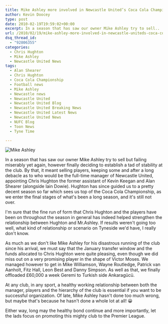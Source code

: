 ```yaml
---
title: Mike Ashley more involved in Newcastle United’s Coca Cola Championship season
author: Kevin Doocey
type: post
date: 2010-02-19T19:59:02+00:00
excerpt: In a season that has saw our owner Mike Ashley try to sell..
url: /2010/02/19/mike-ashley-more-involved-in-newcastle-uniteds-coca-cola-championship-season/
dsq_thread_id:
  - "92806355"
categories:
  - Chris Hughton
  - Mike Ashley
  - Newcastle United News
tags:
  - Alan Shearer
  - Chris Hughton
  - Coca Cola Championship
  - Football news
  - Mike Ashley
  - Newcastle news
  - Newcastle United
  - Newcastle United Blog
  - Newcastle United Breaking News
  - Newcastle United Latest News
  - Newcastle United News
  - NUFC Blog
  - Toon News
  - Tyne Time

---
```

![Mike Ashley](http://i.telegraph.co.uk/telegraph/multimedia/archive/01349/mike_ashley_1349947c.jpg "Ashley - Seems to be working in a close relationship with Chris Hughton")

In a season that has saw our owner Mike Ashley try to sell but failing miserably yet again, however finally deciding to establish a tad of stability at the club. By that, it meant selling players, keeping some and after a long debacle as to who would be the full-time manager of Newcastle United, appointing Chris Hughton the former assistant of Kevin Keegan and Alan Shearer (alongside  Iain Dowie). Hughton has since guided us to a pretty decent season so far which sees us top of the Coca Cola Championship, as we enter the final stages of what's been a long season, and it's still not over.

I'm sure that the fine run of form that Chris Hughton and the players have been on throughout the season in general has indeed helped strengthen the relationship between Hughton and Mr.Ashley. If results weren't going too well, what kind of relationship or scenario on Tyneside we'd have, I really don't know.

As much as we don't like Mike Ashley for his disastrous running of the club since his arrival, we must say that the January transfer window and the funds allocated to Chris Hughton were quite pleasing, even though we did miss out on a very promising player in the shape of Victor Moses. We managed however to get in Mike Williamson, Wayne Routledge, Patrick van Aanholt, Fitz Hall, Leon Best and Danny Simpson. As well as that, we finally offloaded £60,000 a week Geremi to Turkish side Ankaragücü.

At any club, in any sport, a healthy working relationship between both the manager, players and the hierarchy of the club is essential if you want to be successful organization. Of late, Mike Ashley hasn't done too much wrong, but maybe that's because he hasn't done a whole lot at all! 😀

Either way, long may the healthy bond continue and more importantly, let the lads focus on promoting this mighty club to the Premier League.
